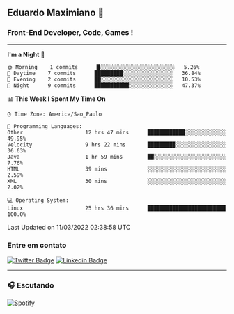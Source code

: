 ## Eduardo Maximiano 👋

### Front-End Developer, Code, Games !

---

<!--START_SECTION:waka-->
**I'm a Night 🦉** 

```text
🌞 Morning    1 commits      █░░░░░░░░░░░░░░░░░░░░░░░░   5.26% 
🌆 Daytime    7 commits      █████████░░░░░░░░░░░░░░░░   36.84% 
🌃 Evening    2 commits      ██░░░░░░░░░░░░░░░░░░░░░░░   10.53% 
🌙 Night      9 commits      ███████████░░░░░░░░░░░░░░   47.37%

```


📊 **This Week I Spent My Time On** 

```text
⌚︎ Time Zone: America/Sao_Paulo

💬 Programming Languages: 
Other                    12 hrs 47 mins      ████████████░░░░░░░░░░░░░   49.95% 
Velocity                 9 hrs 22 mins       █████████░░░░░░░░░░░░░░░░   36.63% 
Java                     1 hr 59 mins        ██░░░░░░░░░░░░░░░░░░░░░░░   7.76% 
HTML                     39 mins             ░░░░░░░░░░░░░░░░░░░░░░░░░   2.59% 
XML                      30 mins             ░░░░░░░░░░░░░░░░░░░░░░░░░   2.02%

💻 Operating System: 
Linux                    25 hrs 36 mins      █████████████████████████   100.0%

```


 Last Updated on 11/03/2022 02:38:58 UTC
<!--END_SECTION:waka-->

### Entre em contato

[![Twitter Badge](https://img.shields.io/badge/-@edmaxi-1ca0f1?style=flat-square&labelColor=1ca0f1&logo=twitter&logoColor=white&link=https://twitter.com/edmaxi)](https://twitter.com/edmaxi)
[![Linkedin Badge](https://img.shields.io/badge/-Eduardo_Maximiano-0077B5?style=flat-square&logo=Linkedin&logoColor=white&link=https://www.linkedin.com/in/maximiano-eduardo)](https://www.linkedin.com/in/maximiano-eduardo)

---

### 🎧 Escutando
[![Spotify](https://novatorem-sandy.vercel.app/api/spotify)](https://open.spotify.com/user/comgigo)
